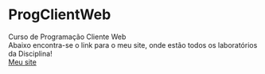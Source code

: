 # ProgClientWeb
Curso de Programação Cliente Web
\
Abaixo encontra-se o link para o meu site, onde estão todos os laboratórios da Disciplina!
\
 [Meu site](https://gitisa07.github.io/Meu%20site%20Isabella/Meu%20site1/index.html)
 
 
 
 

